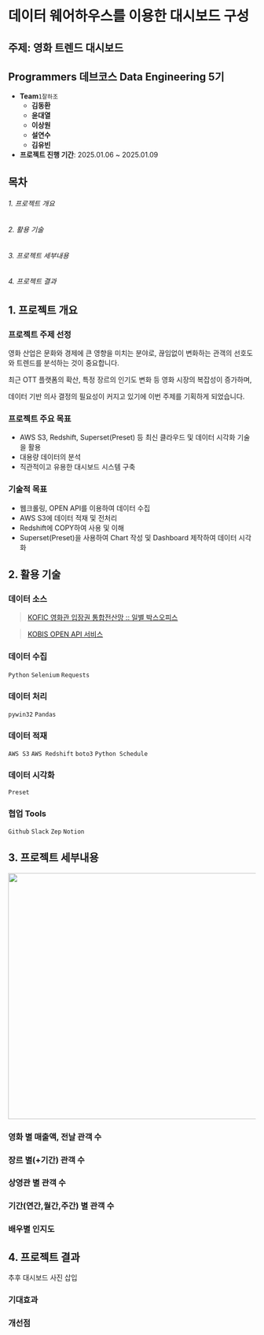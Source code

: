 # 데이터 웨어하우스를 이용한 대시보드 구성
## 주제: 영화 트렌드 대시보드
## Programmers 데브코스 Data Engineering 5기 
- <b>Team</b>`1잘하조`
  - <b>김동환</b>
  - <b>윤대열</b>
  - <b>이상원</b>
  - <b>설연수</b>
  - <b>김유빈</b>
- **프로젝트 진행 기간**: 2025.01.06 ~ 2025.01.09

## 목차
###### 1. 프로젝트 개요
###### 2. 활용 기술
###### 3. 프로젝트 세부내용
###### 4. 프로젝트 결과

## 1. 프로젝트 개요
### 프로젝트 주제 선정
영화 산업은 문화와 경제에 큰 영향을 미치는 분야로, 끊임없이 변화하는 관객의 선호도와 트렌드를 분석하는 것이 중요합니다.
  
최근 OTT 플랫폼의 확산, 특정 장르의 인기도 변화 등 영화 시장의 복잡성이 증가하며,
  
데이터 기반 의사 결정의 필요성이 커지고 있기에 이번 주제를 기획하게 되었습니다.
  
### 프로젝트 주요 목표
- AWS S3, Redshift, Superset(Preset) 등 최신 클라우드 및 데이터 시각화 기술을 활용
- 대용량 데이터의 분석
- 직관적이고 유용한 대시보드 시스템 구축

### 기술적 목표
- 웹크롤링, OPEN API를 이용하여 데이터 수집
- AWS S3에 데이터 적재 및 전처리
- Redshift에 COPY하여 사용 및 이해
- Superset(Preset)을 사용하여 Chart 작성 및 Dashboard 제작하여 데이터 시각화

## 2. 활용 기술 
### 데이터 소스
> [KOFIC 영화관 입장권 통합전산망 :: 일별 박스오피스](https://www.kobis.or.kr/kobis/business/stat/boxs/findDailyBoxOfficeList.do)

> [KOBIS OPEN API 서비스](https://www.kobis.or.kr/kobisopenapi/homepg/main/main.do)

### 데이터 수집
`Python` `Selenium` `Requests`

### 데이터 처리
`pywin32` `Pandas`

### 데이터 적재
`AWS S3` `AWS Redshift` `boto3` `Python Schedule`

### 데이터 시각화
`Preset`

### 협업 Tools
`Github` `Slack` `Zep` `Notion`

## 3. 프로젝트 세부내용
<img src="https://github.com/user-attachments/assets/5cfce004-4e93-4bad-8c88-10c8dc5a8bf5"  width="1000" height="500"/><br>

### 영화 별 매출액, 전날 관객 수

### 장르 별(+기간) 관객 수

### 상영관 별 관객 수

### 기간(연간,월간,주간) 별 관객 수

### 배우별 인지도

## 4. 프로젝트 결과
추후 대시보드 사진 삽입

### 기대효과

### 개선점
